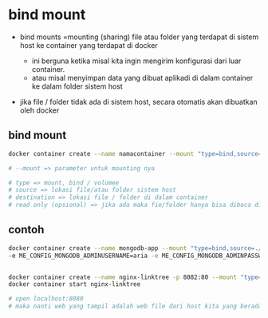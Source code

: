 # bind mount
- bind mounts =mounting (sharing) file atau folder yang terdapat di sistem host ke container yang terdapat di docker
  - ini berguna ketika misal kita ingin mengirim konfigurasi dari luar container.
  - atau misal menyimpan data yang dibuat aplikadi di dalam container ke dalam folder sistem host

- jika file / folder tidak ada di sistem host, secara otomatis akan dibuatkan oleh docker

## bind mount
```bash
docker container create --name namacontainer --mount "type=bind,source=/folder/path,destination=/folder/pathcontainer,readonly" image:tag

# --mount => parameter untuk mounting nya

# type => mount, bind / volumee
# source => lokasi file/atau folder sistem host
# destination => lokasi file / folder di dalam container
# read only (opsional) => jika ada maka fie/folder hanya bisa dibaca di container tidak bisa ditulis
```

## contoh
```bash
docker container create --name mongodb-app --mount "type=bind,source=./mongodb,destination=/data/db" --publish 5002:8081 /
-e ME_CONFIG_MONGODB_ADMINUSERNAME=aria -e ME_CONFIG_MONGODB_ADMINPASSWORD=aria mongo:latest


docker container create --name nginx-linktree -p 8082:80 --mount "type=bind,source=/home/ariafatah/nginx,destination=/usr/share/nginx/html" nginx:latest
docker container start nginx-linktree

# open localhost:8080
# maka nanti web yang tampil adalah web file dari host kita yang berada di /home/ariafatah/nginx
```